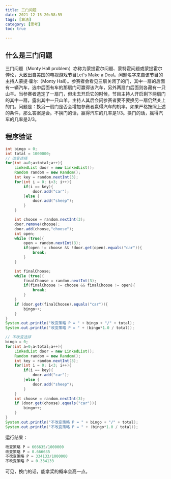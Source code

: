 ```yaml
---
title: 三门问题
date: 2021-12-15 20:58:55
tags: [算法]
category: [思考]
toc: true

---
```


## 什么是三门问题

三门问题（Monty Hall problem）亦称为蒙提霍尔问题、蒙特霍问题或蒙提霍尔悖论，大致出自美国的电视游戏节目Let's Make a Deal。问题名字来自该节目的主持人蒙提·霍尔（Monty Hall）。参赛者会看见三扇关闭了的门，其中一扇的后面有一辆汽车，选中后面有车的那扇门可赢得该汽车，另外两扇门后面则各藏有一只山羊。当参赛者选定了一扇门，但未去开启它的时候，节目主持人开启剩下两扇门的其中一扇，露出其中一只山羊。主持人其后会问参赛者要不要换另一扇仍然关上的门。问题是：换另一扇门是否会增加参赛者赢得汽车的机率。如果严格按照上述的条件，那么答案是会。不换门的话，赢得汽车的几率是1/3。换门的话，赢得汽车的几率是2/3。



## 程序验证

```java
int bingo = 0;
int total = 1000000;
// 改变选择
for(int a=0;a<total;a++){
    LinkedList door = new LinkedList();
    Random random = new Random();
    int key = random.nextInt(3);
    for(int i = 0; i<3; i++){
        if(i == key){
            door.add("car");
        }else {
            door.add("sheep");
        }
    }

    int choose = random.nextInt(3);
    door.remove(choose);
    door.add(choose,"choose");
    int open;
    while (true){
        open = random.nextInt(3);
        if(open != choose && !door.get(open).equals("car")){
            break;
        }
    }

    int finalChoose;
    while (true){
        finalChoose = random.nextInt(3);
        if(finalChoose != choose && finalChoose != open){
            break;
        }
    }
    if (door.get(finalChoose).equals("car")){
        bingo++;
    }
}
System.out.println("改变策略 P = " + bingo + "/" + total);
System.out.println("改变策略 P = " + (bingo*1.0 / total));

// 不改变选择
bingo = 0;
for(int a=0;a<total;a++){
    LinkedList door = new LinkedList();
    Random random = new Random();
    int key = random.nextInt(3);
    for(int i = 0; i<3; i++){
        if(i == key){
            door.add("car");
        }else {
            door.add("sheep");
        }
    }
    int choose = random.nextInt(3);
    if (door.get(choose).equals("car")){
        bingo++;
    }
}
System.out.println("不改变策略 P = " + bingo + "/" + total);
System.out.println("不改变策略 P = " + (bingo*1.0 / total));
```



运行结果：

```java
改变策略 P = 666635/1000000
改变策略 P = 0.666635
不改变策略 P = 334133/1000000
不改变策略 P = 0.334133
```



可见，换门的话，能拿奖的概率会高一点。









